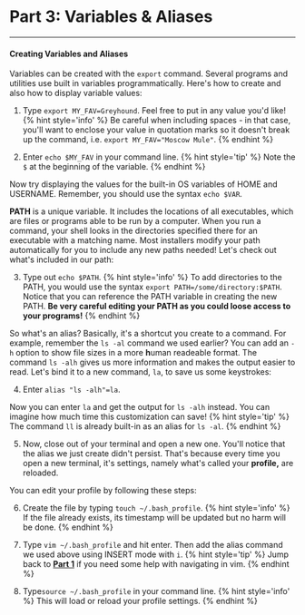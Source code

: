 # Part 3: Variables & Aliases

---

#### Creating Variables and Aliases

Variables can be created with the `export` command. Several programs and utilities use built in variables programmatically. Here's how to create and also how to display variable values:

1. Type `export MY_FAV=Greyhound`. Feel free to put in any value you'd like!
    {% hint style='info' %}
Be careful when including spaces - in that case, you'll want to enclose your value in quotation marks so it doesn't break up the command, i.e. `export MY_FAV="Moscow Mule"`.
    {% endhint %}

2. Enter `echo $MY_FAV` in your command line.
    {% hint style='tip' %}
Note the `$` at the beginning of the variable.
    {% endhint %}

  Now try displaying the values for the built-in OS variables of HOME and USERNAME. Remember, you should use the syntax `echo $VAR`.

  **PATH** is a unique variable. It includes the locations of all executables, which are files or programs able to be run by a computer. When you run a command, your shell looks in the directories specified there for an executable with a matching name. Most installers modify your path automatically for you to include any new paths needed! Let's check out what's included in our path:

3. Type out `echo $PATH`.
    {% hint style='info' %}
To add directories to the PATH, you would use the syntax `export PATH=/some/directory:$PATH`. Notice that you can reference the PATH variable in creating the new PATH. **Be very careful editing your PATH as you could loose access to your programs!**
    {% endhint %}

  So what's an alias? Basically, it's a shortcut you create to a command. For example, remember the `ls -al` command we used earlier? You can add an `-h` option to show file sizes in a more **h**uman readeable format. The command `ls -alh` gives us more information and makes the output easier to read. Let's bind it to a new command, `la`, to save us some keystrokes:

4. Enter `alias "ls -alh"=la`.

  Now you can enter `la` and get the output for `ls -alh` instead. You can imagine how much time this customization can save!
    {% hint style='tip' %}
The command `ll` is already built-in as an alias for `ls -al`.
    {% endhint %}

5. Now, close out of your terminal and open a new one. You'll notice that the alias we just create didn't persist. That's because every time you open a new terminal, it's settings, namely what's called your **profile,** are reloaded.

  You can edit your profile by following these steps:

6. Create the file by typing `touch ~/.bash_profile`.
    {% hint style='info' %}
If the file already exists, its timestamp will be updated but no harm will be done.
    {% endhint %}

7. Type `vim ~/.bash_profile` and hit enter. Then add the alias command we used above using INSERT mode with `i`.
    {% hint style='tip' %}
Jump back to [**Part 1**](/part-1-navigation-and-basics.md) if you need some help with navigating in vim.
    {% endhint %}

8. Type`source ~/.bash_profile` in your command line.
    {% hint style='info' %}
This will load or reload your profile settings.
    {% endhint %}

